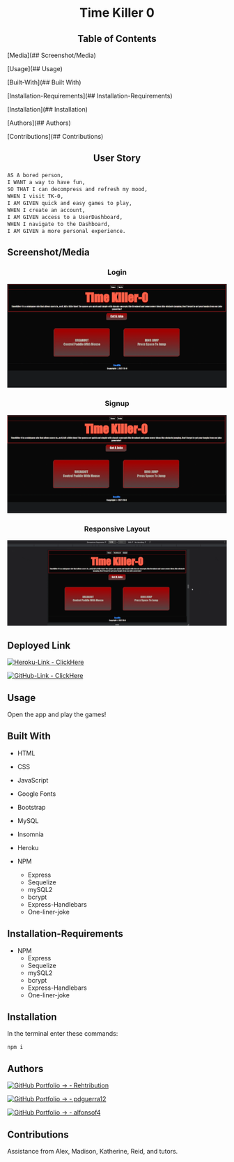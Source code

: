 <h1 align="center">Time Killer 0</h1>

<h2 align="center">Table of Contents</h2>

  [Media](## Screenshot/Media)
  
  [Usage](## Usage)
  
  [Built-With](## Built With)
  
  [Installation-Requirements](## Installation-Requirements)
  
  [Installation](## Installation)
  
  [Authors](## Authors) 

  [Contributions](## Contributions)
  

<h2 align="center">User Story</h2>

```
AS A bored person,
I WANT a way to have fun,
SO THAT I can decompress and refresh my mood,
WHEN I visit TK-0,
I AM GIVEN quick and easy games to play,
WHEN I create an account,
I AM GIVEN access to a UserDashboard,
WHEN I navigate to the Dashboard,
I AM GIVEN a more personal experience.
```



## Screenshot/Media

<h3 align="center">Login</h3>

![login-gif](https://github.com/Rehtribution/p2-TK0/blob/75666e094b6e491ff3873539ea8ebf64d7a1b364/public/media/Login.gif)

<h3 align="center">Signup</h3>

![signup-gif](https://github.com/Rehtribution/p2-TK0/blob/75666e094b6e491ff3873539ea8ebf64d7a1b364/public/media/Signup.gif)

<h3 align="center">Responsive Layout</h3>

![responsive-gif](https://github.com/Rehtribution/p2-TK0/blob/6da3b2001af836f8028bea9e9e4b23075f8d309e/public/media/Responsive.gif)



## Deployed Link
[![Heroku-Link - ClickHere](https://img.shields.io/badge/HerokuLink-ClickHere-purple?style=for-the-badge)](https://timekiller-0.herokuapp.com/)


[![GitHub-Link - ClickHere](https://img.shields.io/badge/GitHub--Link-ClickHere-blue?style=for-the-badge)](https://rehtribution.github.io/p2-TK0/)

## Usage
Open the app and play the games!



## Built With

- HTML
- CSS
- JavaScript
- Google Fonts
- Bootstrap

- MySQL
- Insomnia
- Heroku
- NPM
    - Express
    - Sequelize
    - mySQL2
    - bcrypt
    - Express-Handlebars
    - One-liner-joke


## Installation-Requirements
- NPM
    - Express
    - Sequelize
    - mySQL2
    - bcrypt
    - Express-Handlebars
    - One-liner-joke
    
## Installation
In the terminal enter these commands:
```
npm i
```

## Authors

[![GitHub Portfolio -> - Rehtribution](https://img.shields.io/badge/GitHub_Portfolio_-->-Rehtribution-darkred?style=for-the-badge)](https://github.com/Rehtribution)

[![GitHub Portfolio -> - pdguerra12](https://img.shields.io/badge/GitHub_Portfolio_-->-pdguerra12-darkblue?style=for-the-badge)](https://github.com/pdguerra12)

[![GitHub Portfolio -> - alfonsof4](https://img.shields.io/badge/GitHub_Portfolio_-->-alfonsof4-darkgreen?style=for-the-badge)](https://github.com/alfonsof4)

## Contributions

Assistance from Alex, Madison, Katherine, Reid, and tutors.
